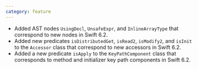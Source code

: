```yaml
---
category: feature
---
```

* Added AST nodes `UsingDecl`, `UnsafeExpr`, and `InlineArrayType` that correspond to new nodes in Swift 6.2.
* Added new predicates `isDistributedGet`, `isRead2`, `isModify2`, and `isInit` to the `Accessor` class that correspond to new accessors in Swift 6.2.
* Added a new predicate `isApply` to the `KeyPathComponent` class that corresponds to method and initializer key path components in Swift 6.2.
